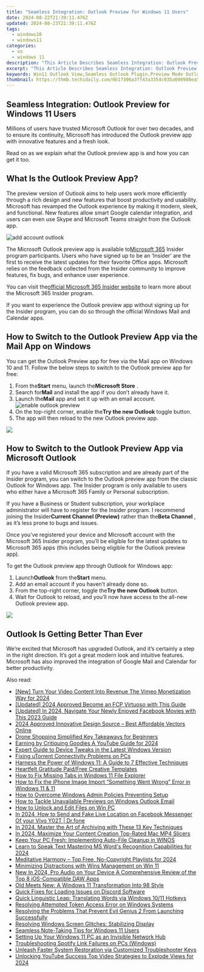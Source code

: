 ```yaml
---
title: "Seamless Integration: Outlook Preview for Windows 11 Users"
date: 2024-08-22T21:39:11.476Z
updated: 2024-08-23T21:39:11.476Z
tags:
  - windows10
  - windows11
categories:
  - os
  - windows 11
description: "This Article Describes Seamless Integration: Outlook Preview for Windows 11 Users"
excerpt: "This Article Describes Seamless Integration: Outlook Preview for Windows 11 Users"
keywords: Win11 Outlook View,Seamless Outlook Plugin,Preview Mode Outlook,Outlook 11 Integration,Smooth Outlook Windows,Windows 11 Mail Display,Live Preview in Outlook
thumbnail: https://thmb.techidaily.com/0b17306a3ff43a3354c035a000988ea5867c75fb650ef14b9ada7d7d6b9ca442.jpg
---
```


## Seamless Integration: Outlook Preview for Windows 11 Users

 Millions of users have trusted Microsoft Outlook for over two decades, and to ensure its continuity, Microsoft has introduced the Outlook preview app with innovative features and a fresh look.

 Read on as we explain what the Outlook preview app is and how you can get it too.

## What Is the Outlook Preview App?

 The preview version of Outlook aims to help users work more efficiently through a rich design and new features that boost productivity and usability. Microsoft has revamped the Outlook experience by making it modern, sleek, and functional. New features allow smart Google calendar integration, and users can even use Skype and Microsoft Teams straight from the Outlook app.

![add account outlook](https://static1.makeuseofimages.com/wordpress/wp-content/uploads/2023/04/add-account-outlook.jpg)

 The Microsoft Outlook preview app is available to[Microsoft 365](https://www.makeuseof.com/microsoft-office-365-rename/) Insider program participants. Users who have signed up to be an ‘Insider’ are the first to receive the latest updates for their favorite Office apps. Microsoft relies on the feedback collected from the Insider community to improve features, fix bugs, and enhance user experience.

 You can visit the[official Microsoft 365 Insider website](https://insider.microsoft365.com/en-us/join/windows) to learn more about the Microsoft 365 Insider program.

 If you want to experience the Outlook preview app without signing up for the Insider program, you can do so through the official Windows Mail and Calendar apps.

## How to Switch to the Outlook Preview App via the Mail App on Windows

 You can get the Outlook Preview app for free via the Mail app on Windows 10 and 11\. Follow the below steps to switch to the Outlook preview app for free:

1. From the**Start** menu, launch the**Microsoft Store** .
2. Search for**Mail** and install the app if you don’t already have it.
3. Launch the**Mail** app and set it up with an email account.  
![enable outlook preview](https://static1.makeuseofimages.com/wordpress/wp-content/uploads/2023/04/enable-outlook-preview.jpg)
4. On the top-right corner, enable the**Try the new Outlook** toggle button.
5. The app will then reload to the new Outlook preview app.

<!-- affiliate ads begin -->
<a href="https://shop.systoolsgroup.com/affiliate.php?ACCOUNT=SYSTOOBY&AFFILIATE=108875&PATH=https%3A%2F%2Fwww.systoolsgroup.com%3FAFFILIATE%3D108875%26RESOURCE%3D%2BSysTools%2BPDF%2BUnlocker"><img src="https://www.systoolsgroup.com/box/pdf-unlocker.png" border="0"></a>
<!-- affiliate ads end -->
## How to Switch to the Outlook Preview App via Microsoft Outlook

 If you have a valid Microsoft 365 subscription and are already part of the Insider program, you can switch to the Outlook preview app from the classic Outlook for Windows app. The Insider program is only available to users who either have a Microsoft 365 Family or Personal subscription.

 If you have a Business or Student subscription, your workplace administrator will have to register for the Insider program. I recommend joining the Insider**Current Channel (Preview)** rather than the**Beta Channel** , as it’s less prone to bugs and issues.

 Once you’ve registered your device and Microsoft account with the Microsoft 365 Insider program, you’ll be eligible for the latest updates to Microsoft 365 apps (this includes being eligible for the Outlook preview app).

To get the Outlook preview app through Outlook for Windows app:

1. Launch**Outlook** from the**Start** menu.
2. Add an email account if you haven’t already done so.
3. From the top-right corner, toggle the**Try the new Outlook** button.
4. Wait for Outlook to reload, and you’ll now have access to the all-new Outlook preview app.

<!-- affiliate ads begin -->
<a href="https://store.nero.com/order/checkout.php?PRODS=42296740&QTY=1&AFFILIATE=108875&CART=1"><img src="https://www.nero.com/nero-com-wAssets/img/banners/2023/biu/Nero_BackItUp_Screen_2.webp" border="0"></a>
<!-- affiliate ads end -->
## Outlook Is Getting Better Than Ever

 We’re excited that Microsoft has upgraded Outlook, and it’s certainly a step in the right direction. It’s got a great modern look and intuitive features. Microsoft has also improved the integration of Google Mail and Calendar for better productivity.


<ins class="adsbygoogle"
     style="display:block"
     data-ad-format="autorelaxed"
     data-ad-client="ca-pub-7571918770474297"
     data-ad-slot="1223367746"></ins>



<ins class="adsbygoogle"
     style="display:block"
     data-ad-client="ca-pub-7571918770474297"
     data-ad-slot="8358498916"
     data-ad-format="auto"
     data-full-width-responsive="true"></ins>

<span class="atpl-alsoreadstyle">Also read:</span>
<div><ul>
<li><a href="https://vimeo-videos.techidaily.com/new-turn-your-video-content-into-revenue-the-vimeo-monetization-way-for-2024/"><u>[New] Turn Your Video Content Into Revenue  The Vimeo Monetization Way for 2024</u></a></li>
<li><a href="https://fox-http.techidaily.com/updated-2024-approved-become-an-fcp-virtuoso-with-this-guide/"><u>[Updated] 2024 Approved  Become an FCP Virtuoso with This Guide</u></a></li>
<li><a href="https://facebook-video-content.techidaily.com/updated-in-2024-navigate-your-newly-enjoyed-facebook-movies-with-this-2023-guide/"><u>[Updated] In 2024, Navigate Your Newly Enjoyed Facebook Movies with This 2023 Guide</u></a></li>
<li><a href="https://some-techniques.techidaily.com/2024-approved-innovative-design-source-best-affordable-vectors-online/"><u>2024 Approved  Innovative Design Source – Best Affordable Vectors Online</u></a></li>
<li><a href="https://extra-resources.techidaily.com/drone-shopping-simplified-key-takeaways-for-beginners/"><u>Drone Shopping Simplified  Key Takeaways for Beginners</u></a></li>
<li><a href="https://youtube-clips.techidaily.com/earning-by-critiquing-goodies-a-youtube-guide-for-2024/"><u>Earning by Critiquing Goodies  A YouTube Guide for 2024</u></a></li>
<li><a href="https://windows11.techidaily.com/expert-guide-to-device-tweaks-in-the-latest-windows-version/"><u>Expert Guide to Device Tweaks in the Latest Windows Version</u></a></li>
<li><a href="https://windows11.techidaily.com/fixing-utorrent-connectivity-problems-on-pcs/"><u>Fixing uTorrent Connectivity Problems on PCs</u></a></li>
<li><a href="https://windows11.techidaily.com/harness-the-power-of-windows-11-a-guide-to-7-effective-techniques/"><u>Harness the Power of Windows 11: A Guide to 7 Effective Techniques</u></a></li>
<li><a href="https://extra-resources.techidaily.com/heartfelt-gratitude-paidfree-creative-templates/"><u>Heartfelt Gratitude  Paid/Free Creative Templates</u></a></li>
<li><a href="https://windows11.techidaily.com/how-to-fix-missing-tabs-in-windows-11-file-explorer/"><u>How to Fix Missing Tabs in Windows 11 File Explorer</u></a></li>
<li><a href="https://windows11.techidaily.com/how-to-fix-the-iphone-image-import-something-went-wrong-error-in-windows-11-and-11/"><u>How to Fix the iPhone Image Import “Something Went Wrong” Error in Windows 11 & 11</u></a></li>
<li><a href="https://windows11.techidaily.com/how-to-overcome-windows-admin-policies-preventing-setup/"><u>How to Overcome Windows Admin Policies Preventing Setup</u></a></li>
<li><a href="https://windows11.techidaily.com/how-to-tackle-unavailable-previews-on-windows-outlook-email/"><u>How to Tackle Unavailable Previews on Windows Outlook Email</u></a></li>
<li><a href="https://windows11.techidaily.com/how-to-unlock-and-edit-files-on-win-pc/"><u>How to Unlock and Edit Files on Win PC</u></a></li>
<li><a href="https://location-social.techidaily.com/in-2024-how-to-send-and-fake-live-location-on-facebook-messenger-of-your-vivo-y02t-drfone-by-drfone-virtual-android/"><u>In 2024, How to Send and Fake Live Location on Facebook Messenger Of your Vivo Y02T | Dr.fone</u></a></li>
<li><a href="https://extra-approaches.techidaily.com/in-2024-master-the-art-of-archiving-with-these-13-key-techniques/"><u>In 2024, Master the Art of Archiving with These 13 Key Techniques</u></a></li>
<li><a href="https://youtube-stream.techidaily.com/in-2024-maximize-your-content-creation-top-rated-mac-mp4-slicers/"><u>In 2024, Maximize Your Content Creation  Top-Rated Mac MP4 Slicers</u></a></li>
<li><a href="https://windows11.techidaily.com/keep-your-pc-fresh-implementing-auto-file-cleanup-in-winos/"><u>Keep Your PC Fresh: Implementing Auto-File Cleanup in WINOS</u></a></li>
<li><a href="https://extra-guidance.techidaily.com/learn-to-speak-text-mastering-ms-words-recognition-capabilities-for-2024/"><u>Learn to Speak Text  Mastering MS Word's Recognition Capabilities for 2024</u></a></li>
<li><a href="https://extra-approaches.techidaily.com/meditative-harmony-top-free-no-copyright-playlists-for-2024/"><u>Meditative Harmony – Top Free, No-Copyright Playlists for 2024</u></a></li>
<li><a href="https://windows11.techidaily.com/minimizing-distractions-with-wins-management-on-win-11/"><u>Minimizing Distractions with Wins Management on Win 11</u></a></li>
<li><a href="https://audio-shaping.techidaily.com/new-in-2024-pro-audio-on-your-device-a-comprehensive-review-of-the-top-8-ios-compatible-daw-apps/"><u>New In 2024, Pro Audio on Your Device A Comprehensive Review of the Top 8 iOS-Compatible DAW Apps</u></a></li>
<li><a href="https://windows11.techidaily.com/old-meets-new-a-windows-11-transformation-into-98-style/"><u>Old Meets New: A Windows 11 Transformation Into 98 Style</u></a></li>
<li><a href="https://windows11.techidaily.com/quick-fixes-for-loading-issues-on-discord-software/"><u>Quick Fixes for Loading Issues on Discord Software</u></a></li>
<li><a href="https://windows11.techidaily.com/quick-linguistic-leap-translating-words-via-windows-1011-hotkeys/"><u>Quick Linguistic Leap: Translating Words via Windows 10/11 Hotkeys</u></a></li>
<li><a href="https://windows11.techidaily.com/resolving-attempted-token-access-error-on-windows-systems/"><u>Resolving Attempted Token Access Error on Windows Systems</u></a></li>
<li><a href="https://program-issues.techidaily.com/resolving-the-problems-that-prevent-evil-genius-2-from-launching-successfully/"><u>Resolving the Problems That Prevent Evil Genius 2 From Launching Successfully</u></a></li>
<li><a href="https://windows11.techidaily.com/resolving-windows-screen-glitches-stabilizing-display/"><u>Resolving Windows Screen Glitches: Stabilizing Display</u></a></li>
<li><a href="https://windows11.techidaily.com/seamless-note-taking-tips-for-windows-11-users/"><u>Seamless Note-Taking Tips for Windows 11 Users</u></a></li>
<li><a href="https://windows11.techidaily.com/setting-up-your-windows-11-pc-as-an-invisible-network-hub/"><u>Setting Up Your Windows 11 PC as an Invisible Network Hub</u></a></li>
<li><a href="https://windows11.techidaily.com/troubleshooting-spotify-link-failures-on-pcs-windows/"><u>Troubleshooting Spotify Link Failures on PCs (Windows)</u></a></li>
<li><a href="https://windows11.techidaily.com/unleash-faster-system-restoration-via-customized-troubleshooter-keys/"><u>Unleash Faster System Restoration via Customized Troubleshooter Keys</u></a></li>
<li><a href="https://facebook-video-share.techidaily.com/unlocking-youtube-success-top-video-strategies-to-explode-views-for-2024/"><u>Unlocking YouTube Success  Top Video Strategies to Explode Views for 2024</u></a></li>
</ul></div>
